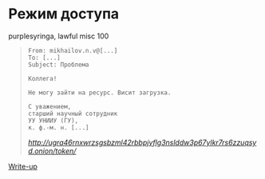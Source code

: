 # Режим доступа

purplesyringa, lawful misc 100

> ```
> From: mikhailov.n.v@[...]
> To: [...]
> Subject: Проблема
> 
> Коллега!
> 
> Не могу зайти на ресурс. Висит загрузка.
> 
> С уважением,
> старший научный сотрудник
> УУ УНИИУ (ГУ),
> к. ф.-м. н. [...]
> ```
>
> *http://ugra46rnxwrzsgsbzml42rbbpjvflg3nslddw3p67ylkr7rs6zzuqsyd.onion/token/*

[Write-up](WRITEUP.md)

